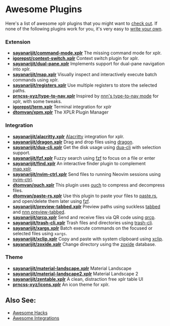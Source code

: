 # Awesome Plugins

Here's a list of awesome xplr plugins that you might want to [check out][48]. If none
of the following plugins work for you, it's very easy to
[write your own][1].

### Extension

- [**sayanarijit/command-mode.xplr**][37] The missing command mode for xplr.
- [**igorepst/context-switch.xplr**][42] Context switch plugin for xplr.
- [**sayanarijit/dual-pane.xplr**][43] Implements support for dual-pane navigation into xplr.
- [**sayanarijit/map.xplr**][38] Visually inspect and interactively execute batch commands using xplr.
- [**sayanarijit/registers.xplr**][49] Use multiple registers to store the selected paths.
- [**prncss-xyz/type-to-nav.xplr**][28] Inspired by [nnn's type-to-nav mode][29] for xplr,
  with some tweaks.
- [**igorepst/term.xplr**][39] Terminal integration for xplr
- [**dtomvan/xpm.xplr**][47] The XPLR Plugin Manager

### Integration

- [**sayanarijit/alacritty.xplr**][33] [Alacritty][34] integration for xplr.
- [**sayanarijit/dragon.xplr**][4] Drag and drop files using [dragon][5].
- [**sayanarijit/dua-cli.xplr**][6] Get the disk usage using [dua-cli][7] with selection
  support.
- [**sayanarijit/fzf.xplr**][8] Fuzzy search using [fzf][9] to focus on a file or enter
- [**sayanarijit/find.xplr**][44] An interactive finder plugin to complement [map.xplr][38].
- [**sayanarijit/nvim-ctrl.xplr**][35] Send files to running Neovim sessions using
  [nvim-ctrl][36].
- [**dtomvan/ouch.xplr**][40] This plugin uses [ouch][41] to compress and decompress files.
- [**dtomvan/paste-rs.xplr**][23] Use this plugin to paste your files to
  [paste.rs][24], and open/delete them later using [fzf][9].
- [**sayanarijit/preview-tabbed.xplr**][10] Preview paths using suckless [tabbed][11] and
  [nnn preview-tabbed][12].
- [**sayanarijit/qrcp.xplr**][26] Send and receive files via QR code using [qrcp][27].
- [**sayanarijit/trash-cli.xplr**][13] Trash files and directories using [trash-cli][14].
- [**sayanarijit/xargs.xplr**][22] Batch execute commands on the focused or selected files
  using `xargs`.
- [**sayanarijit/xclip.xplr**][15] Copy and paste with system clipboard using [xclip][16].
- [**sayanarijit/zoxide.xplr**][17] Change directory using the [zoxide][18] database.

### Theme

- [**sayanarijit/material-landscape.xplr**][19] Material Landscape
- [**sayanarijit/material-landscape2.xplr**][20] Material Landscape 2
- [**sayanarijit/zentable.xplr**][31] A clean, distraction free xplr table UI
- [**prncss-xyz/icons.xplr**][30] An icon theme for xplr.

## Also See:

- [Awesome Hacks][45]
- [Awesome Integrations][46]

[1]: writing-plugins.md
[2]: #integration
[3]: #theme
[4]: https://github.com/sayanarijit/dragon.xplr
[5]: https://github.com/mwh/dragon
[6]: https://github.com/sayanarijit/dua-cli.xplr
[7]: https://github.com/Byron/dua-cli
[8]: https://github.com/sayanarijit/fzf.xplr
[9]: https://github.com/junegunn/fzf
[10]: https://github.com/sayanarijit/preview-tabbed.xplr
[11]: https://tools.suckless.org/tabbed/
[12]: https://github.com/jarun/nnn/blob/master/plugins/preview-tabbed
[13]: https://github.com/sayanarijit/trash-cli.xplr
[14]: https://github.com/andreafrancia/trash-cli
[15]: https://github.com/sayanarijit/xclip.xplr
[16]: https://github.com/astrand/xclip
[17]: https://github.com/sayanarijit/zoxide.xplr
[18]: https://github.com/ajeetdsouza/zoxide
[19]: https://github.com/sayanarijit/material-landscape.xplr
[20]: https://github.com/sayanarijit/material-landscape2.xplr
[22]: https://github.com/sayanarijit/xargs.xplr
[23]: https://github.com/dtomvan/paste-rs.xplr
[24]: https://paste.rs
[25]: https://github.com/sayanarijit/completion.xplr
[26]: https://github.com/sayanarijit/qrcp.xplr
[27]: https://github.com/claudiodangelis/qrcp
[28]: https://github.com/prncss-xyz/type-to-nav.xplr
[29]: https://github.com/jarun/nnn/wiki/concepts#type-to-nav
[30]: https://github.com/prncss-xyz/icons.xplr
[31]: https://github.com/sayanarijit/zentable.xplr
[32]: #extension
[33]: https://github.com/sayanarijit/alacritty.xplr
[34]: https://github.com/alacritty/alacritty
[35]: https://github.com/sayanarijit/nvim-ctrl.xplr
[36]: https://github.com/chmln/nvim-ctrl
[37]: https://github.com/sayanarijit/command-mode.xplr
[38]: https://github.com/sayanarijit/map.xplr
[39]: https://github.com/igorepst/term.xplr
[40]: https://github.com/dtomvan/ouch.xplr
[41]: https://github.com/ouch-org/ouch
[42]: https://github.com/igorepst/context-switch.xplr
[43]: https://github.com/sayanarijit/dual-pane.xplr
[44]: https://github.com/sayanarijit/find.xplr
[45]: awesome-hacks.md
[46]: awesome-integrations.md
[47]: https://github.com/dtomvan/xpm.xplr
[48]: installing-plugins.md
[49]: https://github.com/sayanarijit/registers.xplr
